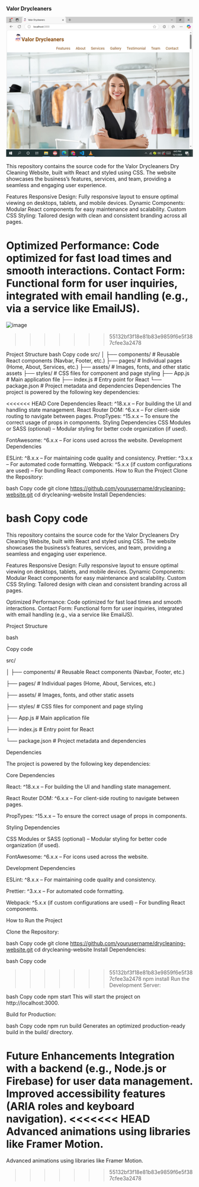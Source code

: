 **Valor Drycleaners**


![alt text](image.png)

This repository contains the source code for the Valor Drycleaners Dry Cleaning Website, built with React and styled using CSS. The website showcases the business’s features, services, and team, providing a seamless and engaging user experience.

Features
Responsive Design: Fully responsive layout to ensure optimal viewing on desktops, tablets, and mobile devices.
Dynamic Components: Modular React components for easy maintenance and scalability.
Custom CSS Styling: Tailored design with clean and consistent branding across all pages.

Optimized Performance: Code optimized for fast load times and smooth interactions.
Contact Form: Functional form for user inquiries, integrated with email handling (e.g., via a service like EmailJS).
=======
![image](https://github.com/user-attachments/assets/2d91ec58-b7ed-40ef-a6c4-1a93f08e5dde)
>>>>>>> 55132bf3f18e81b83e9859f6e5f387cfee3a2478


Project Structure
bash
Copy code
src/
│
├── components/       # Reusable React components (Navbar, Footer, etc.)
├── pages/            # Individual pages (Home, About, Services, etc.)
├── assets/           # Images, fonts, and other static assets
├── styles/           # CSS files for component and page styling
├── App.js            # Main application file
├── index.js          # Entry point for React
└── package.json      # Project metadata and dependencies
Dependencies
The project is powered by the following key dependencies:

<<<<<<< HEAD
Core Dependencies
React: ^18.x.x – For building the UI and handling state management.
React Router DOM: ^6.x.x – For client-side routing to navigate between pages.
PropTypes: ^15.x.x – To ensure the correct usage of props in components.
Styling Dependencies
CSS Modules or SASS (optional) – Modular styling for better code organization (if used).

FontAwesome: ^6.x.x – For icons used across the website.
Development Dependencies

ESLint: ^8.x.x – For maintaining code quality and consistency.
Prettier: ^3.x.x – For automated code formatting.
Webpack: ^5.x.x (if custom configurations are used) – For bundling React components.
How to Run the Project
Clone the Repository:

bash
Copy code
git clone https://github.com/yourusername/drycleaning-website.git
cd drycleaning-website
Install Dependencies:

bash
Copy code
=======
This repository contains the source code for the Valor Drycleaners Dry Cleaning Website, built with React and styled using CSS. The website showcases the business’s features, services, and team, providing a seamless and engaging user experience.

Features
Responsive Design: Fully responsive layout to ensure optimal viewing on desktops, tablets, and mobile devices.
Dynamic Components: Modular React components for easy maintenance and scalability.
Custom CSS Styling: Tailored design with clean and consistent branding across all pages.

Optimized Performance: Code optimized for fast load times and smooth interactions.
Contact Form: Functional form for user inquiries, integrated with email handling (e.g., via a service like EmailJS).


Project Structure

bash

Copy code

src/

│
├── components/       # Reusable React components (Navbar, Footer, etc.)

├── pages/            # Individual pages (Home, About, Services, etc.)

├── assets/           # Images, fonts, and other static assets

├── styles/           # CSS files for component and page styling

├── App.js            # Main application file

├── index.js          # Entry point for React

└── package.json      # Project metadata and dependencies

Dependencies

The project is powered by the following key dependencies:

Core Dependencies

React: ^18.x.x – For building the UI and handling state management.

React Router DOM: ^6.x.x – For client-side routing to navigate between pages.

PropTypes: ^15.x.x – To ensure the correct usage of props in components.

Styling Dependencies

CSS Modules or SASS (optional) – Modular styling for better code organization (if used).


FontAwesome: ^6.x.x – For icons used across the website.

Development Dependencies

ESLint: ^8.x.x – For maintaining code quality and consistency.

Prettier: ^3.x.x – For automated code formatting.

Webpack: ^5.x.x (if custom configurations are used) – For bundling React components.

How to Run the Project

Clone the Repository:

bash
Copy code
git clone https://github.com/yourusername/drycleaning-website.git
cd drycleaning-website
Install Dependencies:

bash
Copy code
>>>>>>> 55132bf3f18e81b83e9859f6e5f387cfee3a2478
npm install
Run the Development Server:

bash
Copy code
npm start
This will start the project on http://localhost:3000.

Build for Production:

bash
Copy code
npm run build
Generates an optimized production-ready build in the build/ directory.

Future Enhancements
Integration with a backend (e.g., Node.js or Firebase) for user data management.
Improved accessibility features (ARIA roles and keyboard navigation).
<<<<<<< HEAD
Advanced animations using libraries like Framer Motion.
=======
Advanced animations using libraries like Framer Motion.
>>>>>>> 55132bf3f18e81b83e9859f6e5f387cfee3a2478
